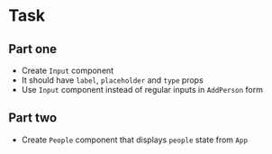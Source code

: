 # Task

## Part one
- Create `Input` component
- It should have `label`, `placeholder` and `type` props
- Use `Input` component instead of regular inputs in `AddPerson` form

## Part two
- Create `People` component that displays `people` state from `App`